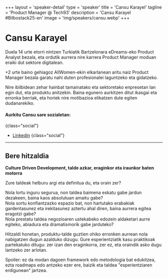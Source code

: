 +++
layout = 'speaker-detail'
type = 'speaker'
title = 'Cansu Karayel'
tagline = 'Product Manager @ Tech93'
description = 'Cansu Karayel #Bilbostack25-en'
image = 'img/speakers/cansu.webp'
+++

# Cansu Karayel

Duela 14 urte etorri nintzen Turkiatik Bartzelonara eDreams-eko Product Analyst bezala, eta ordutik aurrera nire karrera Product Manager moduan eraiki dut sektore digitalean. 
 
+2 urte baino gehiagoz AllWomen-ekin elkarlanean aritu naiz Product Manager bezala garatu nahi duten profesionalei laguntzeko eta gidatzeko.  

Nire ibilbidean zehar hainbat tamainatako eta sektoretako enpresetan lan egin dut, eta produktu anitzekin. Baina egunero aurkitzen ditut ikasgai eta erronka berriak, eta horiek nire motibazioa elikatzen dute egiten dudanarekiko.

#### Aurkitu Cansu sare sozialetan:

{class="social"}
* [Linkedin](https://www.linkedin.com/in/cansukarayel/)
  {class="social"}

---  

## Bere hitzaldia  
**Culture Driven Development, talde azkar, eraginkor eta iraunkor baten motorra**  

Zure taldeak helburu argi eta definitua du, eta orain zer?  

Nola lortu inguru segurua, non taldea baimena eskatu gabe jardun dezakeen, baina kaos absolutuan amaitu gabe?  
Nola sortu konfiantzazko espazio bat, non hartutako erabakiak gardentasunez eta irekitasunez aztertu ahal diren, baina aurrera egitea eragotzi gabe?  
Nola prestatu taldea negozioaren ustekabeko edozein aldaketari aurre egiteko, abiadura eta dramatismorik gabe jarduteko?  

Hitzaldi honetan, produktu-talde guztien ohiko erronken aurrean nola nabigatzen dugun azalduko dizugu. Gure esperientziatik kasu praktikoak partekatuko ditugu: zer izan den eraginkorra, zer ez, eta oraindik asko dugu lantzeko zer arlotan.  

Spoiler: ez da modan dagoen framework edo metodologia bat edukitzea, ezta roadmaps edo antzeko ezer ere, baizik eta taldea "esperientziaren erdigunean" jartzea.
